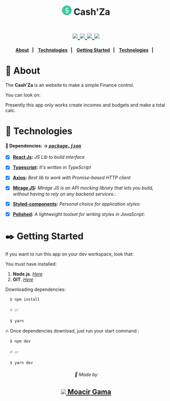 <h1 align=center style="justify-content:center">  
  <img src="src/assets/logo2.svg" width=30 />
    Cash'Za
</h1>     

<h1 align="center">  
    <a href="https://www.typescriptlang.org/" target="_blank"  rel="noopener noreferrer" >
        <img src="https://img.shields.io/badge/typescript-%23007ACC.svg?style=for-the-badge&logo=typescript&logoColor=white" height="25">
    </a>
    <a href="https://pt-br.reactjs.org/docs/getting-started.html" target="_blank"  rel="noopener noreferrer">
        <img src="https://img.shields.io/badge/react-%2320232a.svg?style=for-the-badge&logo=react&logoColor=%2361DAFB" height="25">
    </a>
    <a href="https://code.visualstudio.com/" target="_blank"  rel="noopener noreferrer" height="25">
        <img src="https://img.shields.io/badge/Visual%20Studio%20Code-0078d7.svg?style=for-the-badge&logo=visual-studio-code&logoColor=white" height="25">
    </a>
    <a href="https://styled-components.com/" target="_blank"  rel="noopener noreferrer" height="25">
        <img src="https://img.shields.io/badge/styled--components-DB7093?style=for-the-badge&logo=styled-components&logoColor=white" height="25">
    </a>
</h1>

<h4 align=center>
  <a href="#notebook-about">About</a>&nbsp;&nbsp;&nbsp;|&nbsp;&nbsp;&nbsp;
  <a href="#hammer-technologies">Technologies</a>&nbsp;&nbsp;&nbsp;|&nbsp;&nbsp;&nbsp;
  <a href="#black_nib-getting-started">Getting Started</a>&nbsp;&nbsp;&nbsp;|&nbsp;&nbsp;&nbsp;
  <a href="#hammer-technologies">Technologies</a>&nbsp;&nbsp;&nbsp;|&nbsp;&nbsp;&nbsp;
</h4>

# :notebook: About

The **Cash'Za** is an website to make a simple Finance control.

You can look on: 

Presently this app only works create incomes and budgets and make a total calc.

# :hammer: Technologies

#### 📃 Dependencies: -> <i><kbd> [package.json](./package.json) </kbd></i>

- [x] <b>[React Js](https://reactjs.org/):</b> <i>JS Lib to build interface</i>
- [x] <b>[Typescript](https://www.typescriptlang.org/):</b> <i>It's written in TypeScript</i>
- [x] <b>[Axios](https://github.com/axios/axios):</b> <i>Best lib to work with Promise-based HTTP client </i>
- [x] <b>[Mirage JS](https://miragejs.com/):</b> <i>Mirage JS is an API mocking library that lets you build, without having to rely on any backend services.</i>:</b> 
- [x] <b>[Styled-components](https://styled-components.com/):</b> <i>Personal choice for application styles</i>:</b> 
- [x] <b>[Polished](https://polished.js.org/):</b> <i>A lightweight toolset for writing styles in JavaScript</i>:</b> 


# :black_nib: Getting Started

If you want to run this app on your dev workspace, look that:

You must have installed:

1. **Node.js**. <i>[Here](https://nodejs.org/en/)</i>
2. **GIT**. <i>[Here](https://git-scm.com)</i>

Downloading dependencies:

```bash
  $ npm install

  # or

  $ yarn
```

:fire: Once dependencies download, just run your start command :

```bash
  $ npm dev

  # or

  $ yarn dev
```

<p align=center> 
  <h6 align=center>💙 Made by</h6> 
  <h2 align=center>
  <a href="https://www.linkedin.com/in/gama-leal">  
    <img src="https://img.shields.io/badge/linkedin-%230077B5.svg?style=for-the-badge&logo=linkedin&logoColor=white" width=65>
    Moacir Gama
  </a>
  </h2>
</p>

